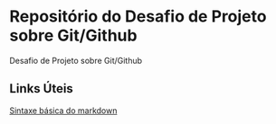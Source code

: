 # Repositório do Desafio de Projeto sobre Git/Github
Desafio de Projeto sobre Git/Github

## Links Úteis
[Sintaxe básica do markdown](https://www.markdownguide.org/)

